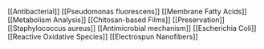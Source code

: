 [[Antibacterial]]
[[Pseudomonas fluorescens]]
[[Membrane Fatty Acids]]
[[Metabolism Analysis]]
[[Chitosan-based Films]]
[[Preservation]]
[[Staphylococcus aureus]]
[[Antimicrobial mechanism]]
[[Escherichia Coli]]
[[Reactive Oxidative Species]]
[[Electrospun Nanofibers]]
